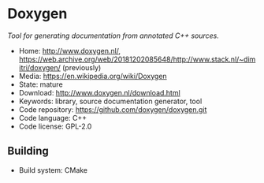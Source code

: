 # Doxygen

_Tool for generating documentation from annotated C++ sources._

- Home: http://www.doxygen.nl/, https://web.archive.org/web/20181202085648/http://www.stack.nl/~dimitri/doxygen/ (previously)
- Media: https://en.wikipedia.org/wiki/Doxygen
- State: mature
- Download: http://www.doxygen.nl/download.html
- Keywords: library, source documentation generator, tool
- Code repository: https://github.com/doxygen/doxygen.git
- Code language: C++
- Code license: GPL-2.0

## Building

- Build system: CMake

